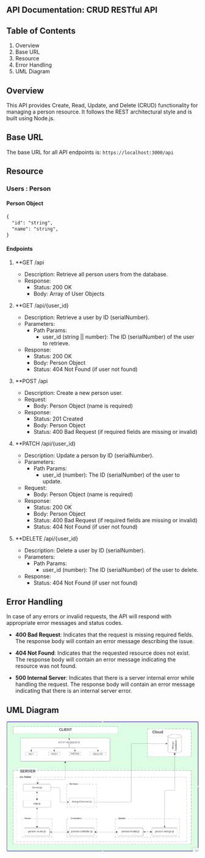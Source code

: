 ## API Documentation: CRUD RESTful API

## Table of Contents

<ol>
    <li>Overview</li>
    <li>Base URL</li>
    <li>Resource</li>
    <li>Error Handling</li>
    <li>UML Diagram</li>
</ol>

## Overview
This API provides Create, Read, Update, and Delete (CRUD) functionality for managing a person resource. It follows the REST architectural style and is built using Node.js.

## Base URL
The base URL for all API endpoints is: `https://localhost:3000/api`

## Resource

### Users : Person

#### Person Object
```
{
  "id": "string",
  "name": "string", 
}
```

#### Endpoints

1. **GET /api
   - Description: Retrieve all person users from the database.
   - Response:
     - Status: 200 OK
     - Body: Array of User Objects

2. **GET /api/{user_id}
   - Description: Retrieve a user by ID (serialNumber).
   - Parameters:
     - Path Params:
       - user_id (string || number): The ID (serialNumber) of the user to retrieve.
   - Response:
     - Status: 200 OK
     - Body: Person Object
     - Status: 404 Not Found (if user not found)

3. **POST /api
   - Description: Create a new person user.
   - Request:
     - Body: Person Object (name is required)
   - Response:
     - Status: 201 Created
     - Body: Person Object
     - Status: 400 Bad Request (if required fields are missing or invalid)

4. **PATCH /api/{user_id}
   - Description: Update a person by ID (serialNumber).
   - Parameters:
     - Path Params:
       - user_id (number): The ID (serialNumber) of the user to update.
   - Request:
     - Body: Person Object (name is required)
   - Response:
     - Status: 200 OK
     - Body: Person Object
     - Status: 400 Bad Request (if required fields are missing or invalid)
     - Status: 404 Not Found (if user not found)

5. **DELETE /api/{user_id}
   - Description: Delete a user by ID (serialNumber).
   - Parameters:
     - Path Params:
       - user_id (number): The ID (serialNumber) of the user to delete.
   - Response:
     - Status: 404 Not Found (if user not found)

## Error Handling

In case of any errors or invalid requests, the API will respond with appropriate error messages and status codes.

- **400 Bad Request**: Indicates that the request is missing required fields. The response body will contain an error message describing the issue.

- **404 Not Found**: Indicates that the requested resource does not exist. The response body will contain an error message indicating the resource was not found.

- **500 Internal Server**: Indicates that there is a server internal error while handling the request. The response body will contain an error message indicating that there is an internal server error.

## UML Diagram

<div align="center">
<img src="./src/utils/images/UML-Diagram.png" alt="UML Diagram"/>
</div>